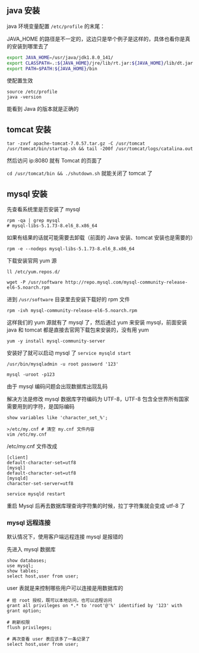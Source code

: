 
## java 安装

java 环境变量配置 `/etc/profile` 的末尾：

JAVA_HOME 的路径是不一定的，这边只是举个例子是这样的，具体也看你是真的安装到哪里去了

```bash
export JAVA_HOME=/usr/java/jdk1.8.0_141/
export CLASSPATH=.:${JAVA_HOME}/jre/lib/rt.jar:${JAVA_HOME}/lib/dt.jar:${JAVA_HOME}/lib/tools.jar
export PATH=$PATH:${JAVA_HOME}/bin
```

使配置生效

```shell
source /etc/profile
java -version
```

能看到 Java 的版本就是正确的

## tomcat 安装

```shell
tar -zxvf apache-tomcat-7.0.57.tar.gz -C /usr/tomcat
/usr/tomcat/bin/startup.sh && tail -200f /usr/tomcat/logs/catalina.out
```

然后访问 ip:8080 就有 Tomcat 的页面了

`cd /usr/tomcat/bin && ./shutdown.sh` 就能关闭了 tomcat 了

## mysql 安装

先查看系统里是否安装了 mysql

```shell
rpm -qa | grep mysql
# mysql-libs-5.1.73-8.el6_8.x86_64
```

如果有结果的话就可能需要去卸载（前面的 Java 安装、tomcat 安装也是需要的）

`rpm -e --nodeps mysql-libs-5.1.73-8.el6_8.x86_64`

下载安装官网 yum 源

```shell
ll /etc/yum.repos.d/

wget -P /usr/software http://repo.mysql.com/mysql-community-release-el6-5.noarch.rpm
```

进到 `/usr/software` 目录里去安装下载好的 rpm 文件

```shell
rpm -ivh mysql-community-release-el6-5.noarch.rpm
```

这样我们的 yum 源就有了 mysql 了，然后通过 yum 来安装 mysql，前面安装 java 和 tomcat 都是直接去官网下载包来安装的，没有用 yum

```shell
yum -y install mysql-community-server
```

安装好了就可以启动 mysql 了 `service mysqld start`

```shell
/usr/bin/mysqladmin -u root password '123'

mysql -uroot -p123
```

由于 mysql 编码问题会出现数据库出现乱码

解决方法是修改 mysql 数据库字符编码为 UTF-8，UTF-8 包含全世界所有国家需要用到的字符，是国际编码

```mysql
show variables like 'character_set_%';
```

```
>/etc/my.cnf # 清空 my.cnf 文件内容
vim /etc/my.cnf
```

/etc/my.cnf 文件改成

```
[client]
default-character-set=utf8
[mysql]
default-character-set=utf8
[mysqld]
character-set-server=utf8
```

```shell
service mysqld restart
```

重启 Mysql 后再去数据库理查询字符集的时候，拉丁字符集就会变成 utf-8 了

### mysql 远程连接

默认情况下，使用客户端远程连接 mysql 是报错的

先进入 mysql 数据库

```mysql
show databases;
use mysql;
show tables;
select host,user from user;
```

user 表就是来控制哪些用户可以连接是用数据库的

```mysql
# 给 root 授权，既可以本地访问，也可以远程访问
grant all privileges on *.* to 'root'@'%' identified by '123' with grant option;

# 刷新权限
flush privileges;

# 再次查看 user 表应该多了一条记录了
select host,user from user;
```